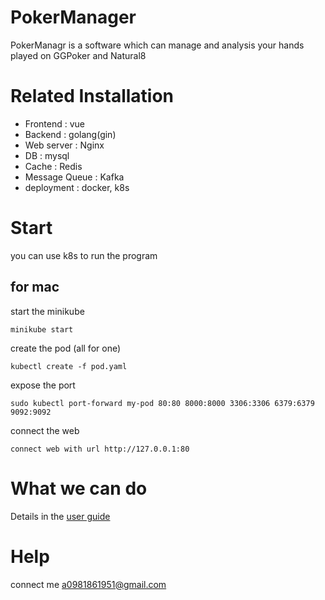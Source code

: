# PokerManager
PokerManagr is a software which can manage and analysis your hands played on GGPoker and Natural8

# Related Installation
* Frontend : vue
* Backend : golang(gin)
* Web server : Nginx
* DB : mysql
* Cache : Redis
* Message Queue : Kafka
* deployment : docker, k8s

# Start
you can use k8s to run the program

## for mac
start the minikube
    
    minikube start

create the pod (all for one)

    kubectl create -f pod.yaml
  
expose the port

    sudo kubectl port-forward my-pod 80:80 8000:8000 3306:3306 6379:6379 9092:9092
  
connect the web

    connect web with url http://127.0.0.1:80

# What we can do

Details in the [user guide]()

# Help
connect me a0981861951@gmail.com
